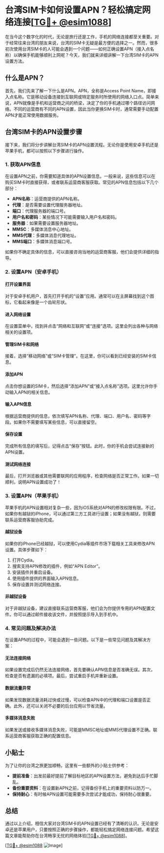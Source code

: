 # 台湾SIM卡如何设置APN？轻松搞定网络连接[[TG💪+ @esim1088](https://t.me/s/esim1088)]

在当今这个数字化的时代，无论是旅行还是工作，手机的网络连接都至关重要。对于经常往来台湾的朋友来说，台湾的SIM卡无疑是最方便的选择之一。然而，很多初次使用台湾SIM卡的人可能会遇到一个问题——如何正确设置APN（接入点名称）以确保手机能够顺利上网呢？今天，我们就来详细讲解一下台湾SIM卡的APN设置方法。

## 什么是APN？

首先，我们先来了解一下什么是APN。APN，全称是Access Point Name，即接入点名称。它是移动设备连接到互联网或特定服务时所使用的网络入口点。简单来说，APN就像是手机和运营商之间的桥梁，决定了你的手机通过哪个路径访问网络。不同的运营商有不同的APN设置，因此当你更换SIM卡时，通常需要手动配置APN才能正常使用数据服务。

## 台湾SIM卡的APN设置步骤

接下来，我们将分步讲解台湾SIM卡的APN设置流程。无论你是使用安卓手机还是苹果手机，都可以按照以下步骤进行操作。

### 1. 获取APN信息

在设置APN之前，你需要知道具体的APN设置信息。一般来说，这些信息可以在购买SIM卡时直接获得，或者联系运营商客服获取。常见的APN信息包括以下几个部分：

- **APN名称**：运营商提供的APN名称。
- **代理**：是否需要设置代理服务器地址。
- **端口**：代理服务器的端口号。
- **用户名和密码**：某些情况下可能需要输入用户名和密码。
- **服务器**：如果需要设置服务器地址。
- **MMSC**：多媒体消息中心地址。
- **MMS代理**：多媒体消息代理地址。
- **MMS端口**：多媒体消息端口号。

如果你不确定具体的信息，可以直接咨询当地的运营商客服，他们会提供详细的指导。

### 2. 设置APN（安卓手机）

#### 打开设置界面

对于安卓手机用户，首先打开手机的“设置”应用。通常可以在主屏幕找到这个图标，它看起来像是一个齿轮形状。

#### 进入网络设置

在设置菜单中，找到并点击“网络和互联网”或“连接”选项。这里会列出各种与网络相关的设置项。

#### 管理SIM卡和网络

接着，选择“移动网络”或“SIM卡管理”。在这里，你可以看到已经安装的SIM卡信息。

#### 添加APN

点击你想设置的SIM卡，然后选择“添加APN”或“接入点名称”选项。这里允许你手动输入APN的相关信息。

#### 输入APN信息

根据运营商提供的信息，依次填写APN名称、代理、端口、用户名、密码等字段。如果你不需要填写某些信息，可以直接留空。

#### 保存设置

完成所有信息的填写后，记得点击“保存”按钮。此时，你的手机会尝试连接新的APN设置。

#### 测试网络连接

最后，打开浏览器或其他需要联网的应用程序，检查网络是否正常工作。如果一切顺利，说明APN设置成功了！

### 3. 设置APN（苹果手机）

苹果手机的APN设置相对复杂一些，因为iOS系统对APN的修改权限有限。不过，如果你有越狱的iPhone，可以通过第三方工具进行设置；如果没有越狱，则需要联系运营商客服协助完成。

#### 越狱设备

如果你的iPhone已经越狱，可以使用Cydia等插件市场下载相关工具来修改APN设置。具体步骤如下：

1. 打开Cydia。
2. 搜索支持APN修改的插件，例如“APN Editor”。
3. 安装插件并重启设备。
4. 使用插件提供的界面输入APN信息。
5. 保存设置并测试网络连接。

#### 非越狱设备

对于非越狱设备，建议直接联系运营商客服，他们会为你提供专用的APN配置文件。你可以通过邮件接收该文件，并按照提示导入到手机中。

### 4. 常见问题及解决办法

在设置APN的过程中，可能会遇到一些问题。以下是一些常见问题及其解决方案：

#### 无法连接网络

如果设置完成后仍然无法连接网络，首先要确认APN信息是否准确无误。其次，检查是否有遗漏的必填项。最后，尝试重启手机并重新设置。

#### 数据流量异常

如果发现数据流量消耗过快或过慢，可以检查APN中的代理和端口设置是否正确。此外，还可以关闭不必要的后台应用以节省流量。

#### 多媒体消息失败

如果发送或接收多媒体消息失败，可能是MMSC地址或MMS代理设置不正确。联系运营商客服获取正确的配置信息。

## 小贴士

为了让你的台湾之旅更加顺畅，这里有一些额外的小贴士供参考：

- **提前准备**：出发前最好提前了解目标地区的APN设置方法，避免到达后手忙脚乱。
- **备份重要资料**：在设置新APN之前，记得备份手机上的重要资料以防万一。
- **保持耐心**：有时候APN设置可能需要多次尝试才能成功，保持耐心很重要。

## 总结

通过以上介绍，相信大家对台湾SIM卡的APN设置已经有了清晰的认识。无论是安卓还是苹果用户，只要按照正确的步骤操作，都能轻松搞定网络连接问题。希望这篇文章能帮助你在台湾畅享无忧的网络体验[[TG💪+ @esim1088](https://t.me/s/esim1088)]。

[[TG💪+ @esim1088](https://t.me/s/esim1088) ![Image](https://i.postimg.cc/4NQfJmqS/Snipaste-2025-05-13-00-14-12.png)]